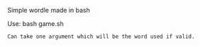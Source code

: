 Simple wordle made in bash

Use:
    bash game.sh

    Can take one argument which will be the word used if valid.
